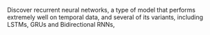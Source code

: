 Discover recurrent neural networks, a type of model that performs extremely well on temporal data, and several of its variants, including LSTMs, GRUs and Bidirectional RNNs, 